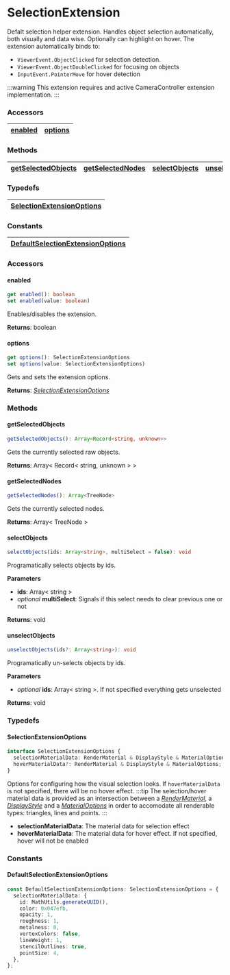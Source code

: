 # SelectionExtension

Defalt selection helper extension. Handles object selection automatically, both visually and data wise. Optionally can highlight on hover.
The extension automatically binds to:

- `ViewerEvent.ObjectClicked` for selection detection.
- `ViewerEvent.ObjectDoubleClicked` for focusing on objects
- `InputEvent.PointerMove` for hover detection

:::warning
This extension requires and active CameraController extension implementation.
:::

### <h3>Accessors</h3>

| [enabled](/viewer/selection-extension-api.md#enabled) | [options](/viewer/selection-extension-api.md#options) |
| ----------------------------------------------------- | ----------------------------------------------------- |

### <h3>Methods</h3>

| [getSelectedObjects](/viewer/selection-extension-api.md#getselectedobjects) | [getSelectedNodes](viewer/selection-extension-api#getselectednodes) | [selectObjects](/viewer/selection-extension-api.md#selectobjects) | [unselectObjects](/viewer/selection-extension-api#unselectobjects) |
| --------------------------------------------------------------------------- | ---------------------------------------------------------------------- | ----------------------------------------------------------------- | --------------------------------------------------------------------- |

### <h3>Typedefs</h3>

| [SelectionExtensionOptions](/viewer/selection-extension-api.md#selectionextensionoptions) |
| ----------------------------------------------------------------------------------------- |

### <h3>Constants</h3>

| [DefaultSelectionExtensionOptions](/viewer/speckle-renderer-api.md#defaultselectionextensionoptions) |
| ---------------------------------------------------------------------------------------------------- |

### <h3>Accessors</h3>

#### <b>enabled</b>

```ts
get enabled(): boolean
set enabled(value: boolean)
```

Enables/disables the extension.

**Returns**: boolean

#### <b>options</b>

```ts
get options(): SelectionExtensionOptions
set options(value: SelectionExtensionOptions)
```

Gets and sets the extension options.

**Returns**: [_SelectionExtensionOptions_](/viewer/selection-extension-api.md#selectionextensionoptions)

### <h3>Methods</h3>

#### <b>getSelectedObjects</b>

```ts
getSelectedObjects(): Array<Record<string, unknown>>
```

Gets the currently selected raw objects.

**Returns**: Array< Record< string, unknown > >

#### <b>getSelectedNodes</b>

```ts
getSelectedNodes(): Array<TreeNode>
```

Gets the currently selected nodes.

**Returns**: Array< TreeNode >

#### <b>selectObjects</b>

```ts
selectObjects(ids: Array<string>, multiSelect = false): void
```

Programatically selects objects by ids.

**Parameters**

- **ids**: Array< string >
- _optional_ **multiSelect**: Signals if this select needs to clear previous one or not

**Returns**: void

#### <b>unselectObjects</b>

```ts
unselectObjects(ids?: Array<string>): void
```

Programatically un-selects objects by ids.

**Parameters**

- _optional_ **ids**: Array< string >. If not specified everything gets unselected

**Returns**: void

### <h3>Typedefs</h3>

#### <b>SelectionExtensionOptions</b>

```ts
interface SelectionExtensionOptions {
  selectionMaterialData: RenderMaterial & DisplayStyle & MaterialOptions;
  hoverMaterialData?: RenderMaterial & DisplayStyle & MaterialOptions;
}
```

Options for configuring how the visual selection looks. If `hoverMaterialData` is not specified, there will be no hover effect.
:::tip
The selection/hover material data is provided as an intersection between a [_RenderMaterial_](/viewer/speckle-material-api.md#rendermaterial), a [_DisplayStyle_](/viewer/speckle-material-api.md#displaystyle) and a [_MaterialOptions_](/viewer/speckle-material-api.md#materialoptions) in order to accomodate all renderable types: triangles, lines and points.
:::

- **selectionMaterialData**: The material data for selection effect
- **hoverMaterialData**: The material data for hover effect. If not specified, hover will not be enabled

### <h3>Constants</h3>

#### <b>DefaultSelectionExtensionOptions</b>

```ts
const DefaultSelectionExtensionOptions: SelectionExtensionOptions = {
  selectionMaterialData: {
    id: MathUtils.generateUUID(),
    color: 0x047efb,
    opacity: 1,
    roughness: 1,
    metalness: 0,
    vertexColors: false,
    lineWeight: 1,
    stencilOutlines: true,
    pointSize: 4,
  },
};
```
